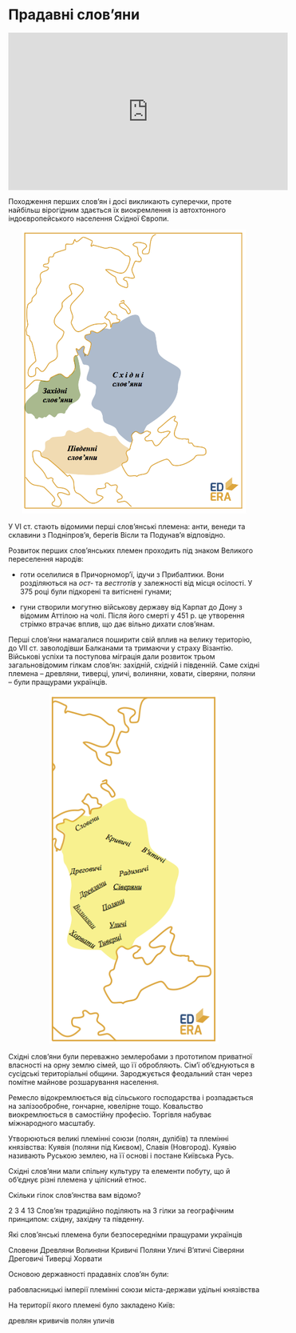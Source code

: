 Прадавні слов’яни
=================

<div class="fluidMedia">
<iframe align="center" width="560" height="315" src="https://www.youtube.com/embed/8qkuaLLekbc" frameborder="0" allowfullscreen></iframe>
</div>
<div class="popup">
</div>
<div class="space">
</div>

Походження перших слов’ян і досі викликають суперечки, проте найбільш вірогідним здається їх виокремлення із автохтонного індоєвропейського населення Східної Європи.

<div align="center">
<img src="slovv1.png" class="image" width="450" />
</div>


У VI ст. стають відомими перші слов’янські племена: анти, венеди та
склавини з Подніпров’я, берегів Вісли та Подунав’я відповідно.

Розвиток перших слов’янських племен проходить під знаком Великого
переселення народів:

-   готи оселилися в Причорномор’ї, ідучи з Прибалтики. Вони
    розділяються на *ост-* та *вестготів* у залежності від місця
    осілості. У 375 році були підкорені та витіснені гунами;

-   гуни створили могутню військову державу від Карпат до Дону з відомим
    Аттілою на чолі. Після його смерті у 451 р. це утворення стрімко
    втрачає вплив, що дає вільно дихати слов’янам.

Перші слов’яни намагалися поширити свій вплив на велику територію, до VII ст. заволодівши Балканами та тримаючи у страху Візантію. Військові успіхи та поступова міграція дали розвиток трьом загальновідомим гілкам слов’ян: західній, східній і південній. Саме східні племена – древляни, тиверці, уличі, волиняни, ховати, сіверяни, поляни – були пращурами українців.

<div align="center">
<img src="slov2.png" class="image" width="340"/>
</div>

Східні слов’яни були переважно землеробами з прототипом приватної власності на орну землю сімей, що її обробляють. Сім’ї об’єднуються в сусідські територіальні общини. Зароджується феодальний стан через помітне майнове розшарування населення.

Ремесло відокремлюється від сільського господарства і розпадається на залізообробне, гончарне, ювелірне тощо. Ковальство виокремлюється в самостійну професію. Торгівля набуває міжнародного масштабу.


Утворюються великі племінні союзи (полян, дулібів) та племінні князівства: Куявія (поляни під Києвом), Славія (Новгород). Куявію називають Руською землею, на її основі і постане Київська Русь.

Східні слов’яни мали спільну культуру та елементи побуту, що й об’єднує різні племена у цілісний етнос.


<quiz correctLabel="correct" incorrectLabel="incorrect" checkLabel="check">
    <question text="">
        <p>Скільки гілок слов’янства вам відомо?</p>
        <answer>2</answer>
        <answer correct>3</answer>
        <answer>4</answer>
        <answer>13</answer>
    <explanation>
    Слов’ян традиційно поділяють на 3 гілки за географічним принципом: східну, західну та південну.
    </explanation>
    </question>
    <question multiple>
        <p>Які слов’янські племена були безпосередніми пращурами українців</p>
        <answer>Словени</answer>
        <answer correct>Древляни</answer>
        <answer correct>Волиняни</answer>
        <answer>Кривичі </answer>
        <answer correct>Поляни</answer>
        <answer correct>Уличі</answer>
        <answer>В’ятичі</answer>
        <answer correct>Сіверяни</answer>
        <answer>Дреговичі</answer>
        <answer correct>Тиверці</answer>
        <answer correct>Хорвати</answer>
    </question>
    <question text="">
        <p>Основою державності прадавніх слов’ян були:</p>
        <answer>рабовласницькі імперії</answer>
        <answer correct>племінні союзи</answer>
        <answer>міста-держави</answer>
        <answer>удільні князівства</answer>
    </question>
    <question text="">
        <p>На території якого племені було закладено Київ:</p>
        <answer>древлян</answer>
        <answer>кривичів</answer>
        <answer correct>полян</answer>
        <answer>уличів</answer>
    </question>
</quiz>


